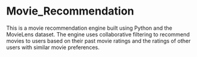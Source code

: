 # Movie_Recommendation
This is a movie recommendation engine built using Python and the MovieLens dataset. The engine uses collaborative filtering to recommend movies to users based on their past movie ratings and the ratings of other users with similar movie preferences.
